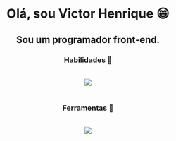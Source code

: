 <h1 align="center">Olá, sou Victor Henrique 😁</h1>
<h2 align="center">Sou um programador front-end.</h2>
<h3 align="center">Habilidades 📝</h3>
<div align="center" valign="top"><br>
  <img src="https://skillicons.dev/icons?i=js,html,css,react,sass,bootstrap" />
</div><br>
<h3 align="center">Ferramentas 🔧</h3>
<div align="center" valign="top"><br>
  <img src="https://skillicons.dev/icons?i=figma,firebase,github," />
</div>
